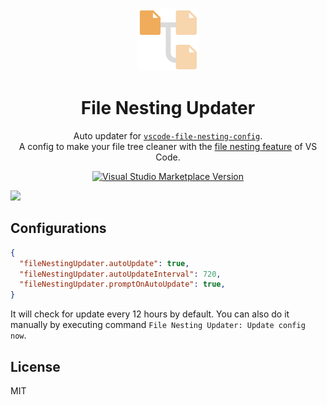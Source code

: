 <br>

<p align="center">
<img src="https://raw.githubusercontent.com/antfu/vscode-file-nesting-config/main/extension/res/logo.png" style="width:100px;" />
</p>

<h1 align="center">File Nesting Updater</h1>

<p align="center">
Auto updater for <a href="https://github.com/antfu/vscode-file-nesting-config" target="_blank"><code>vscode-file-nesting-config</code></a>.<br>
A config to make your file tree cleaner with the <a href="https://code.visualstudio.com/updates/v1_64#_explorer-file-nesting">file nesting feature</a> of VS Code.</a>
</p>

<p align="center">
<a href="https://marketplace.visualstudio.com/items?itemName=antfu.file-nesting" target="__blank"><img src="https://img.shields.io/visual-studio-marketplace/v/antfu.file-nesting.svg?color=blue&amp;label=VS%20Code%20Marketplace&logo=visual-studio-code" alt="Visual Studio Marketplace Version" /></a>
</p>


![](https://user-images.githubusercontent.com/11247099/157142238-b00deecb-8d56-424f-9b20-ef6a6f5ddf99.png)

## Configurations

```json
{
  "fileNestingUpdater.autoUpdate": true,
  "fileNestingUpdater.autoUpdateInterval": 720,
  "fileNestingUpdater.promptOnAutoUpdate": true,
}
```

It will check for update every 12 hours by default. You can also do it manually by executing command `File Nesting Updater: Update config now`.

## License

MIT
